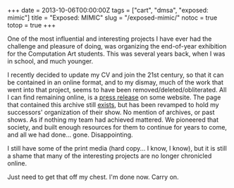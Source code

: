 +++
date = 2013-10-06T00:00:00Z
tags = ["cart", "dmsa", "exposed: mimic"]
title = "Exposed: MIMIC"
slug = "/exposed-mimic/"
notoc = true
totop = true
+++

One of the most influential and interesting projects I have ever had the challenge and pleasure of doing, was organizing the end-of-year exhibition for the Computation Art students. This was several years back, when I was in school, and much younger.

I recently decided to update my CV and join the 21st century, so that it can be contained in an online format, and to my dismay, much of the work that went into that project, seems to have been removed/deleted/obliterated. All I can find remaining online, is a [press release](http://newmediafix.net/daily/?p=1967) on some website. The page that contained this archive still [exists](http://exposed.concordia.ca/), but has been revamped to hold my successors' organization of their show. No mention of archives, or past shows. As if nothing my team had achieved mattered. We pioneered that society, and built enough resources for them to continue for years to come, and all we had done... gone. Disappointing.

I still have some of the print media (hard copy... I know, I know), but it is still a shame that many of the interesting projects are no longer chronicled online.

Just need to get that off my chest. I'm done now. Carry on.
